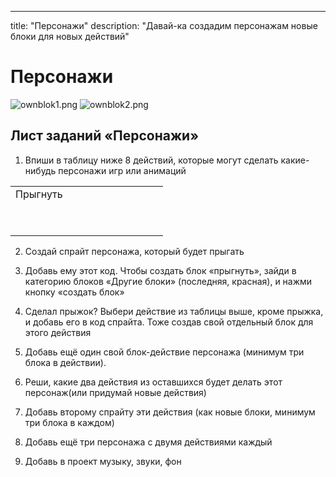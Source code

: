 ---
title: "Персонажи"
description: "Давай-ка создадим персонажам новые блоки для новых действий"

# Персонажи

![ownblok1.png]({{site.baseurl}}/lessons/persons/ownblok1.png)
![ownblok2.png]({{site.baseurl}}/lessons/persons/ownblok2.png)


## Лист заданий «Персонажи» 
1. Впиши в таблицу ниже 8 действий, которые могут сделать какие-нибудь персонажи игр или анимаций

<table>
	<tr>
      <td> Прыгнуть </td>
      <td>&nbsp;&nbsp;&nbsp;&nbsp;&nbsp;&nbsp;&nbsp;&nbsp;&nbsp;&nbsp;&nbsp;&nbsp;&nbsp;&nbsp;</td>
      <td>&nbsp;&nbsp;&nbsp;&nbsp;&nbsp;&nbsp;&nbsp;</td>
	</tr>
    <tr>
      <td>&nbsp;&nbsp;&nbsp;&nbsp;&nbsp;&nbsp;&nbsp;&nbsp;&nbsp;&nbsp;&nbsp;&nbsp;&nbsp;&nbsp;</td>
      <td>&nbsp;&nbsp;&nbsp;&nbsp;&nbsp;&nbsp;&nbsp;&nbsp;&nbsp;&nbsp;&nbsp;&nbsp;&nbsp;&nbsp;</td>
      <td>&nbsp;&nbsp;&nbsp;&nbsp;&nbsp;&nbsp;&nbsp;&nbsp;&nbsp;&nbsp;&nbsp;&nbsp;&nbsp;&nbsp;</td>
	</tr>
    <tr>
      <td>&nbsp;&nbsp;&nbsp;&nbsp;&nbsp;&nbsp;&nbsp;&nbsp;&nbsp;&nbsp;&nbsp;&nbsp;&nbsp;&nbsp;</td>
      <td>&nbsp;&nbsp;&nbsp;&nbsp;&nbsp;&nbsp;&nbsp;&nbsp;&nbsp;&nbsp;&nbsp;&nbsp;&nbsp;&nbsp;</td>
      <td>&nbsp;&nbsp;&nbsp;&nbsp;&nbsp;&nbsp;&nbsp;&nbsp;&nbsp;&nbsp;&nbsp;&nbsp;&nbsp;&nbsp;</td>
	</tr>
</table>


























2) Создай спрайт персонажа, который будет прыгать
3) Добавь ему этот код. Чтобы создать блок «прыгнуть», зайди в категорию блоков «Другие блоки» (последняя, красная), и нажми кнопку «создать блок»








4) Сделал прыжок? Выбери действие из таблицы выше, кроме прыжка, и добавь его в код спрайта. Тоже создав свой отдельный блок для этого действия
5) Добавь ещё один свой блок-действие персонажа (минимум три блока в действии).
6) Реши, какие два действия из оставшихся будет делать этот персонаж(или придумай новые действия)
7) Добавь второму спрайту эти действия (как новые блоки, минимум три блока в каждом)
8) Добавь ещё три персонажа с двумя действиями каждый
9) Добавь в проект музыку, звуки, фон


